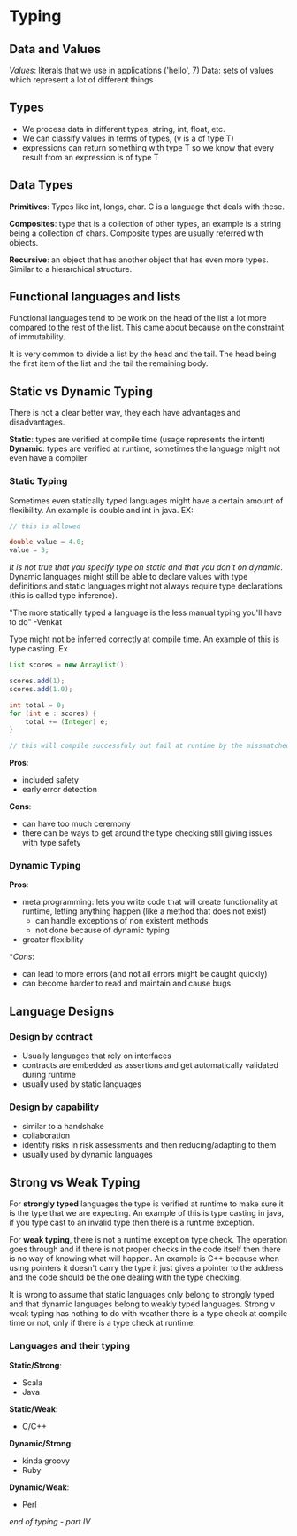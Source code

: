 # Typing

## Data and Values

*Values*: literals that we use in applications ('hello', 7) 
Data: sets of values which represent a lot of different things

## Types

- We process data in different types, string, int, float, etc.
- We can classify values in terms of types, (v is a of type T) 
- expressions can return something with type T so we know that every result from an expression is of type T

## Data Types

**Primitives**: Types like int, longs, char. C is a language that deals with these.

**Composites**: type that is a collection of other types, an example is a string being a collection of chars. Composite types are usually referred with objects.

**Recursive**: an object that has another object that has even more types. Similar to a hierarchical structure.

## Functional languages and lists

Functional languages tend to be work on the head of the list a lot more compared to the rest of the list. This came about because on the constraint of immutability.

It is very common to divide a list by the head and the tail. The head being the first item of the list and the tail the remaining body.

## Static vs Dynamic Typing

There is not a clear better way, they each have advantages and disadvantages.

**Static**: types are verified at compile time (usage represents the intent)
**Dynamic**: types are verified at runtime, sometimes the language might not even have a compiler

### Static Typing

Sometimes even statically typed languages might have a certain amount of flexibility. An example is double and int in java. EX:

``` java
// this is allowed

double value = 4.0;
value = 3;
```

*It is not true that you specify type on static and that you don't on dynamic*. Dynamic languages might still be able to declare values with type definitions and static languages might not always require type declarations (this is called type inference).

"The more statically typed a language is the less manual typing you'll have to do" -Venkat

Type might not be inferred correctly at compile time. An example of this is type casting. Ex

``` java
List scores = new ArrayList();

scores.add(1);
scores.add(1.0);

int total = 0;
for (int e : scores) {
    total += (Integer) e;
}

// this will compile successfuly but fail at runtime by the missmatched types
```

**Pros**:
+ included safety
+ early error detection

**Cons**:
- can have too much ceremony
- there can be ways to get around the type checking still giving issues with type safety

### Dynamic Typing

**Pros**:
+ meta programming: lets you write code that will create functionality at runtime, letting anything happen (like a method that does not exist) 
    - can handle exceptions of non existent methods
    - not done because of dynamic typing
+ greater flexibility

**Cons*:
- can lead to more errors (and not all errors might be caught quickly)
- can become harder to read and maintain and cause bugs

## Language Designs

### Design by contract

- Usually languages that rely on interfaces
- contracts are embedded as assertions and get automatically validated during runtime
- usually used by static languages

### Design by capability

- similar to a handshake
- collaboration
- identify risks in risk assessments and then reducing/adapting to them
- usually used by dynamic languages

## Strong vs Weak Typing

For **strongly typed** languages the type is verified at runtime to make sure it is the type that we are expecting. An example of this is type casting in java, if you type cast to an invalid type then there is a runtime exception.

For **weak typing**, there is not a runtime exception type check. The operation goes through and if there is not proper checks in the code itself then there is no way of knowing what will happen. An example is C++ because when using pointers it doesn't carry the type it just gives a pointer to the address and the code should be the one dealing with the type checking.

It is wrong to assume that static languages only belong to strongly typed and that dynamic languages belong to weakly typed languages. Strong v weak typing has nothing to do with weather there is a type check at compile time or not, only if there is a type check at runtime.

### Languages and their typing

**Static/Strong**:
- Scala
- Java

**Static/Weak**:
- C/C++

**Dynamic/Strong**:
- kinda groovy
- Ruby

**Dynamic/Weak**:
- Perl

*end of typing - part IV*
